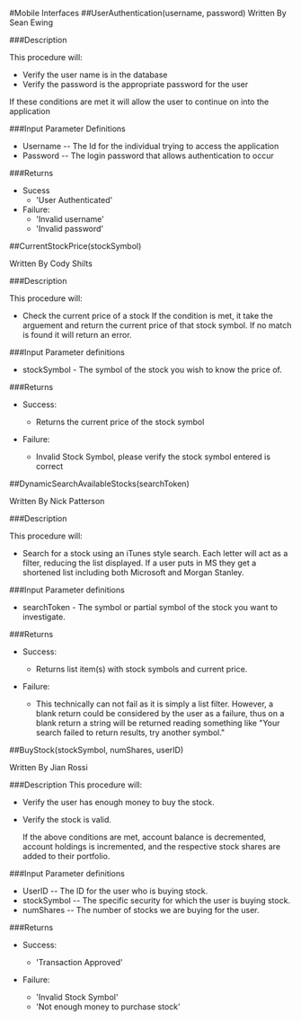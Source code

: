 #Mobile Interfaces
##UserAuthentication(username, password)
Written By Sean Ewing

###Description

This procedure will:
* Verify the user name is in the database
* Verify the password is the appropriate password for the user

If these conditions are met it will allow the user to continue on into the application

###Input Parameter Definitions

* Username -- The Id for the individual trying to access the application
* Password -- The login password that allows authentication to occur

###Returns
* Sucess
	* 'User Authenticated'
* Failure:
	* 'Invalid username'
	* 'Invalid password'
	
	
##CurrentStockPrice(stockSymbol)

Written By Cody Shilts

###Description

This procedure will:

* Check the current price of a stock
If the condition is met, it take the arguement and return the current price of that stock symbol. If no match is found it will return an error.

###Input Parameter definitions

* stockSymbol - The symbol of the stock you wish to know the price of.

###Returns

* Success:
	* Returns the current price of the stock symbol
	
* Failure:
	* Invalid Stock Symbol, please verify the stock symbol entered is correct

##DynamicSearchAvailableStocks(searchToken)

Written By Nick Patterson

###Description

This procedure will:

* Search for a stock using an iTunes style search. Each letter will act as a filter, reducing the list displayed. If a user puts in MS they get a shortened list including both Microsoft and Morgan Stanley.

###Input Parameter definitions

* searchToken - The symbol or partial symbol of the stock you want to investigate.

###Returns

* Success:
	* Returns list item(s) with stock symbols and current price.
	
* Failure:
	* This technically can not fail as it is simply a list filter. However, a blank return could be considered by the user as a failure, thus on a blank return a string will be returned reading something like "Your search failed to return results, try another symbol."


##BuyStock(stockSymbol, numShares, userID)

Written By Jian Rossi

###Description 
This procedure will:

* Verify the user has enough money to buy the stock.
* Verify the stock is valid.

	If the above conditions are met, account balance is decremented, account holdings is incremented, and the respective stock shares are added to their portfolio.
	
###Input Parameter definitions

* UserID -- The ID for the user who is buying stock.
* stockSymbol -- The specific security for which the user is buying stock.
* numShares -- The number of stocks we are buying for the user. 
	
###Returns

* Success:
	* 'Transaction Approved'
	
* Failure:
	* 'Invalid Stock Symbol'
	* 'Not enough money to purchase stock'
